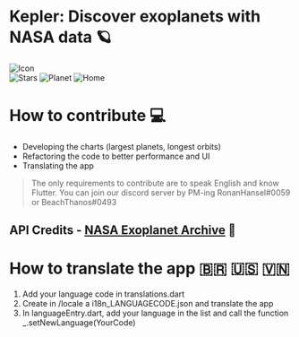 # Kepler: Discover exoplanets with NASA data 🪐

![Icon](https://i.ibb.co/wyp3wgb/IMG-20200907-WA0002.jpg)\
![Stars](https://i.ibb.co/G3WrnZz/Screenshot-20200918-213330.jpg)
![Planet](https://i.ibb.co/CbcK7yV/Screenshot-20200918-213430.jpg)
![Home](https://i.ibb.co/hfRffYK/Screenshot-20200918-213304.jpg)


# How to contribute 💻
- Developing the charts (largest planets, longest orbits)
- Refactoring the code to better performance and UI
- Translating the app 
> The only requirements to contribute are to speak English and know Flutter.
> You can join our discord server by PM-ing RonanHansel#0059 or BeachThanos#0493
## API Credits - [NASA Exoplanet Archive](https://exoplanetarchive.ipac.caltech.edu/) 🚀

# How to translate the app 🇧🇷 🇺🇸 🇻🇳

1. Add your language code in translations.dart
2. Create in /locale a i18n_LANGUAGECODE.json and translate the app
3. In languageEntry.dart, add your language in the list and call the function _.setNewLanguage(YourCode)
